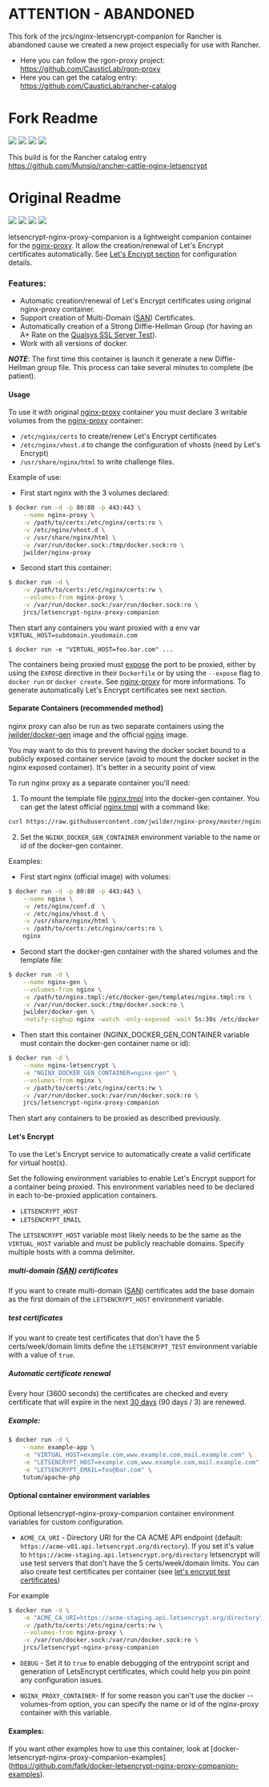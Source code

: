 # ATTENTION - ABANDONED
This fork of the jrcs/nginx-letsencrypt-companion for Rancher is abandoned cause we created a new project especially for use with Rancher.
- Here you can follow the rgon-proxy project: https://github.com/CausticLab/rgon-proxy
- Here you can get the catalog entry: https://github.com/CausticLab/rancher-catalog



# Fork Readme

[![](https://images.microbadger.com/badges/version/munsio/rancher-letsencrypt-nginx-proxy-companion.svg)](https://hub.docker.com/r/munsio/rancher-letsencrypt-nginx-proxy-companion/ "Click to view the image on Docker Hub")
[![](https://images.microbadger.com/badges/image/munsio/rancher-letsencrypt-nginx-proxy-companion.svg)](https://hub.docker.com/r/munsio/rancher-letsencrypt-nginx-proxy-companion/ "Click to view the image on Docker Hub")
[![](https://img.shields.io/docker/stars/munsio/rancher-letsencrypt-nginx-proxy-companion.svg)](https://hub.docker.com/r/munsio/rancher-letsencrypt-nginx-proxy-companion/ "Click to view the image on Docker Hub")
[![](https://img.shields.io/docker/pulls/munsio/rancher-letsencrypt-nginx-proxy-companion.svg)](https://hub.docker.com/r/munsio/rancher-letsencrypt-nginx-proxy-companion/ "Click to view the image on Docker Hub")


This build is for the Rancher catalog entry https://github.com/Munsio/rancher-cattle-nginx-letsencrypt


# Original Readme

[![](https://images.microbadger.com/badges/version/jrcs/letsencrypt-nginx-proxy-companion.svg)](https://hub.docker.com/r/jrcs/letsencrypt-nginx-proxy-companion "Click to view the image on Docker Hub")
[![](https://images.microbadger.com/badges/image/jrcs/letsencrypt-nginx-proxy-companion.svg)](https://hub.docker.com/r/jrcs/letsencrypt-nginx-proxy-companion "Click to view the image on Docker Hub")
[![](https://img.shields.io/docker/stars/jrcs/letsencrypt-nginx-proxy-companion.svg)](https://hub.docker.com/r/jrcs/letsencrypt-nginx-proxy-companion "Click to view the image on Docker Hub")
[![](https://img.shields.io/docker/pulls/jrcs/letsencrypt-nginx-proxy-companion.svg)](https://hub.docker.com/r/jrcs/letsencrypt-nginx-proxy-companion "Click to view the image on Docker Hub")

letsencrypt-nginx-proxy-companion is a lightweight companion container for the [nginx-proxy](https://github.com/jwilder/nginx-proxy). It allow the creation/renewal of Let's Encrypt certificates automatically. See [Let's Encrypt section](#lets-encrypt) for configuration details.

### Features:
* Automatic creation/renewal of Let's Encrypt certificates using original nginx-proxy container.
* Support creation of Multi-Domain ([SAN](https://www.digicert.com/subject-alternative-name.htm)) Certificates.
* Automatically creation of a Strong Diffie-Hellman Group (for having an A+ Rate on the [Qualsys SSL Server Test](https://www.ssllabs.com/ssltest/)).
* Work with all versions of docker.

***NOTE***: The first time this container is launch it generate a new Diffie-Hellman group file. This process can take several minutes to complete (be patient).

#### Usage

To use it with original [nginx-proxy](https://github.com/jwilder/nginx-proxy) container you must declare 3 writable volumes from the [nginx-proxy](https://github.com/jwilder/nginx-proxy) container:
* `/etc/nginx/certs` to create/renew Let's Encrypt certificates
* `/etc/nginx/vhost.d` to change the configuration of vhosts (need by Let's Encrypt)
* `/usr/share/nginx/html` to write challenge files.

Example of use:

* First start nginx with the 3 volumes declared:
```bash
$ docker run -d -p 80:80 -p 443:443 \
    --name nginx-proxy \
    -v /path/to/certs:/etc/nginx/certs:ro \
    -v /etc/nginx/vhost.d \
    -v /usr/share/nginx/html \
    -v /var/run/docker.sock:/tmp/docker.sock:ro \
    jwilder/nginx-proxy
```

* Second start this container:
```bash
$ docker run -d \
    -v /path/to/certs:/etc/nginx/certs:rw \
    --volumes-from nginx-proxy \
    -v /var/run/docker.sock:/var/run/docker.sock:ro \
    jrcs/letsencrypt-nginx-proxy-companion
```

Then start any containers you want proxied with a env var `VIRTUAL_HOST=subdomain.youdomain.com`

    $ docker run -e "VIRTUAL_HOST=foo.bar.com" ...

The containers being proxied must [expose](https://docs.docker.com/reference/run/#expose-incoming-ports) the port to be proxied, either by using the `EXPOSE` directive in their `Dockerfile` or by using the `--expose` flag to `docker run` or `docker create`. See [nginx-proxy](https://github.com/jwilder/nginx-proxy) for more informations. To generate automatically Let's Encrypt certificates see next section.

#### Separate Containers (recommended method)
nginx proxy can also be run as two separate containers using the [jwilder/docker-gen](https://github.com/jwilder/docker-gen)
image and the official [nginx](https://hub.docker.com/_/nginx/) image.

You may want to do this to prevent having the docker socket bound to a publicly exposed container service (avoid to mount the docker socket in the nginx exposed container). It's better in a security point of view.

To run nginx proxy as a separate container you'll need:

1) To mount the template file [nginx.tmpl](https://github.com/jwilder/nginx-proxy/blob/master/nginx.tmpl) into the docker-gen container. You can get the latest official [nginx.tmpl](https://github.com/jwilder/nginx-proxy/blob/master/nginx.tmpl) with a command like:
```bash
curl https://raw.githubusercontent.com/jwilder/nginx-proxy/master/nginx.tmpl > /path/to/nginx.tmpl
```

2) Set the `NGINX_DOCKER_GEN_CONTAINER` environment variable to the name or id of the docker-gen container.

Examples:

* First start nginx (official image) with volumes:
```bash
$ docker run -d -p 80:80 -p 443:443 \
    --name nginx \
    -v /etc/nginx/conf.d  \
    -v /etc/nginx/vhost.d \
    -v /usr/share/nginx/html \
    -v /path/to/certs:/etc/nginx/certs:ro \
    nginx
```

* Second start the docker-gen container with the shared volumes and the template file:
```bash
$ docker run -d \
    --name nginx-gen \
    --volumes-from nginx \
    -v /path/to/nginx.tmpl:/etc/docker-gen/templates/nginx.tmpl:ro \
    -v /var/run/docker.sock:/tmp/docker.sock:ro \
    jwilder/docker-gen \
    -notify-sighup nginx -watch -only-exposed -wait 5s:30s /etc/docker-gen/templates/nginx.tmpl /etc/nginx/conf.d/default.conf
```

* Then start this container (NGINX_DOCKER_GEN_CONTAINER variable must contain the docker-gen container name or id):
```bash
$ docker run -d \
    --name nginx-letsencrypt \
    -e "NGINX_DOCKER_GEN_CONTAINER=nginx-gen" \
    --volumes-from nginx \
    -v /path/to/certs:/etc/nginx/certs:rw \
    -v /var/run/docker.sock:/var/run/docker.sock:ro \
    jrcs/letsencrypt-nginx-proxy-companion
```
Then start any containers to be proxied as described previously.

#### Let's Encrypt

To use the Let's Encrypt service to automatically create a valid certificate for virtual host(s).

Set the following environment variables to enable Let's Encrypt support for a container being proxied. This environment variables need to be declared in each to-be-proxied application containers.

- `LETSENCRYPT_HOST`
- `LETSENCRYPT_EMAIL`

The `LETSENCRYPT_HOST` variable most likely needs to be the same as the `VIRTUAL_HOST` variable and must be publicly reachable domains. Specify multiple hosts with a comma delimiter.

##### multi-domain ([SAN](https://www.digicert.com/subject-alternative-name.htm)) certificates
If you want to create multi-domain ([SAN](https://www.digicert.com/subject-alternative-name.htm)) certificates add the base domain as the first domain of the `LETSENCRYPT_HOST` environment variable.

##### test certificates
If you want to create test certificates that don't have the 5 certs/week/domain limits define the `LETSENCRYPT_TEST` environment variable with a value of `true`.

##### Automatic certificate renewal
Every hour (3600 seconds) the certificates are checked and every certificate that will expire in the next [30 days](https://github.com/kuba/simp_le/blob/ecf4290c4f7863bb5427b50cdd78bc3a5df79176/simp_le.py#L72) (90 days / 3) are renewed.

##### Example:
```bash
$ docker run -d \
    --name example-app \
    -e "VIRTUAL_HOST=example.com,www.example.com,mail.example.com" \
    -e "LETSENCRYPT_HOST=example.com,www.example.com,mail.example.com" \
    -e "LETSENCRYPT_EMAIL=foo@bar.com" \
    tutum/apache-php
```

#### Optional container environment variables

Optional letsencrypt-nginx-proxy-companion container environment variables for custom configuration.

* `ACME_CA_URI` - Directory URI for the CA ACME API endpoint (default: ``https://acme-v01.api.letsencrypt.org/directory``). If you set it's value to `https://acme-staging.api.letsencrypt.org/directory` letsencrypt will use test servers that don't have the 5 certs/week/domain limits. You can also create test certificates per container (see [let's encrypt test certificates](https://github.com/JrCs/docker-letsencrypt-nginx-proxy-companion/blob/doc/README.md#test-certificates))

For example

```bash
$ docker run -d \
    -e "ACME_CA_URI=https://acme-staging.api.letsencrypt.org/directory" \
    -v /path/to/certs:/etc/nginx/certs:rw \
    --volumes-from nginx-proxy \
    -v /var/run/docker.sock:/var/run/docker.sock:ro \
    jrcs/letsencrypt-nginx-proxy-companion
```

* `DEBUG` - Set it to `true` to enable debugging of the entrypoint script and generation of LetsEncrypt certificates, which could help you pin point any configuration issues.

* `NGINX_PROXY_CONTAINER`- If for some reason you can't use the docker --volumes-from option, you can specify the name or id of the nginx-proxy container with this variable.

#### Examples:
If you want other examples how to use this container, look at [docker-letsencrypt-nginx-proxy-companion-examples] (https://github.com/fatk/docker-letsencrypt-nginx-proxy-companion-examples).
